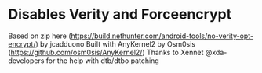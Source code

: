 # Disables Verity and Forceencrypt
Based on zip here (https://build.nethunter.com/android-tools/no-verity-opt-encrypt/) by jcadduono
Built with AnyKernel2 by Osm0sis (https://github.com/osm0sis/AnyKernel2/)
Thanks to Xennet @xda-developers for the help with dtb/dtbo patching